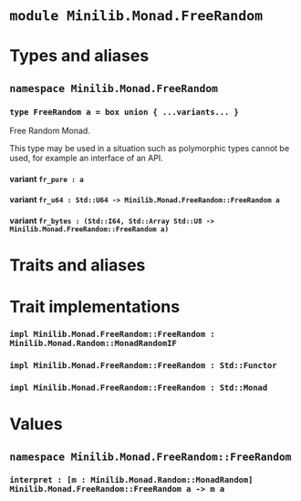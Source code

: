 # `module Minilib.Monad.FreeRandom`

# Types and aliases

## `namespace Minilib.Monad.FreeRandom`

### `type FreeRandom a = box union { ...variants... }`

Free Random Monad.

This type may be used in a situation such as polymorphic types cannot be used,
for example an interface of an API.

#### variant `fr_pure : a`

#### variant `fr_u64 : Std::U64 -> Minilib.Monad.FreeRandom::FreeRandom a`

#### variant `fr_bytes : (Std::I64, Std::Array Std::U8 -> Minilib.Monad.FreeRandom::FreeRandom a)`

# Traits and aliases

# Trait implementations

### `impl Minilib.Monad.FreeRandom::FreeRandom : Minilib.Monad.Random::MonadRandomIF`

### `impl Minilib.Monad.FreeRandom::FreeRandom : Std::Functor`

### `impl Minilib.Monad.FreeRandom::FreeRandom : Std::Monad`

# Values

## `namespace Minilib.Monad.FreeRandom::FreeRandom`

### `interpret : [m : Minilib.Monad.Random::MonadRandom] Minilib.Monad.FreeRandom::FreeRandom a -> m a`
